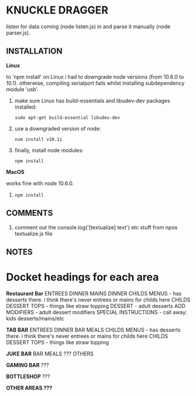 # KNUCKLE DRAGGER

listen for data coming (node listen.js) in and parse it manually (node parser.js).

## INSTALLATION

**Linux**

to 'npm install' on Linux i had to downgrade node versions (from 10.6.0 to 10.1). otherwise, compiling serialport fails whilst installing subdependency module 'usb'. 
1. make sure Linux has build-essentials and libudev-dev packages installed:

   `sudo apt-get build-essential libudev-dev`
2. use a downgraded version of node:

   `nvm install v10.1i`
3. finally, install node modules:

   `npm install`

**MacOS**

works fine with node 10.6.0.
1. `npm install`

## COMMENTS

1. comment out the console.log('[textualize] text') etc stuff from npos textualize.js file


## NOTES

# Docket headings for each area

**Restaurant Bar**
ENTREES DINNER
MAINS DINNER
CHILDS MENUS - has desserts there. i think there's never entrees or mains for childs here
CHILDS DESSERT TOPS - things like straw topping
DESSERT - adult desserts
ADD MODIFIERS - adult dessert modifiers
SPECIAL INSTRUCTIONS - call away: kids desserts/mains/etc

**TAB BAR**
ENTREES DINNER
BAR MEALS
CHILDS MENUS - has desserts there. i think there's never entrees or mains for childs here
CHILDS DESSERT TOPS - things like straw topping

**JUKE BAR**
BAR MEALS
??? OTHERS

**GAMING BAR**
???

**BOTTLESHOP**
???

**OTHER AREAS ???**

